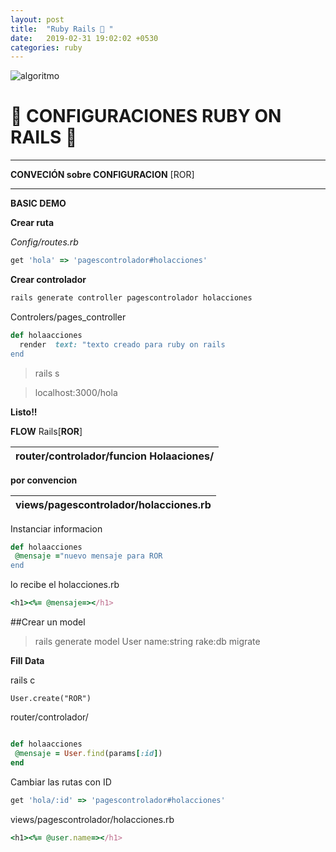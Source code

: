 ```yaml
---
layout: post
title:  "Ruby Rails 💎 "
date:   2019-02-31 19:02:02 +0530
categories: ruby
---
```


![algoritmo](https://media.giphy.com/media/ltJ7tmWDawr5u/giphy.gif)


# 💎 CONFIGURACIONES RUBY ON RAILS  💎

___

**CONVECIÓN sobre CONFIGURACION** [ROR]

___

__BASIC DEMO__

**Crear ruta**

_Config/routes.rb_

```ruby
get 'hola' => 'pagescontrolador#holacciones'
```

__Crear controlador__

```bash
rails generate controller pagescontrolador holacciones
```

Controlers/pages_controller
```ruby
def holaacciones
  render  text: "texto creado para ruby on rails
end
```
> rails s

> localhost:3000/hola

__Listo!!__


**FLOW**  Rails[**ROR**] 

| router/controlador/funcion Holaaciones/ |
|-----------------------------------------|

**por convencion**

| views/pagescontrolador/holacciones.rb |
|---------------------------------------|
Instanciar informacion

```ruby
def holaacciones
 @mensaje ="nuevo mensaje para ROR
end
```
lo recibe el holacciones.rb

```ruby
<h1><%= @mensaje=></h1>
```
##Crear un model

> rails  generate model User name:string
 rake:db migrate

**Fill Data**

rails c

```
User.create("ROR")
```
router/controlador/

```ruby

def holaacciones
 @mensaje = User.find(params[:id])
end

```
Cambiar las rutas con ID
```ruby
get 'hola/:id' => 'pagescontrolador#holacciones'
```
views/pagescontrolador/holacciones.rb
```ruby
<h1><%= @user.name=></h1>
```